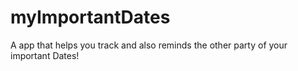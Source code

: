 # myImportantDates
A app that helps you track and also reminds the other party of your important Dates!

